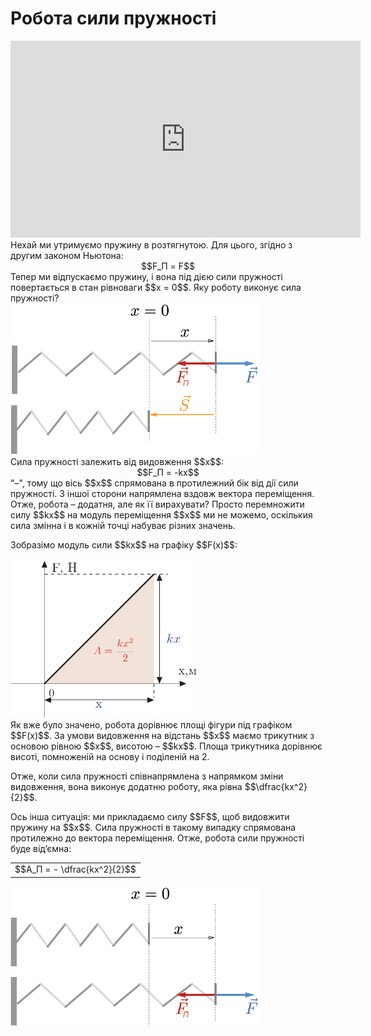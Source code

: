 # Робота сили пружностi

<div class="space"><div class="fluidMedia">
<iframe width="560" height="315" src="https://www.youtube.com/embed/B8kaf5lZWAM" frameborder="0" allowfullscreen></iframe>
</div>
<div class="popup">
</div></div>

<div class="space">Нехай ми утримуємо пружину в розтягнутою. Для цього, згiдно з другим законом Ньютона:</div> 

<div class="space" align="center">$$F_П = F$$</div>

<div class="space">Тепер ми вiдпускаємо пружину, i вона пiд дiєю сили пружностi повертається в стан рівноваги $$x = 0$$. Яку роботу виконує сила пружностi?</div>

<div class="space"><img class="image" width="400"  src="/images/chapter_7/8.png"></div>

<div class="space">Сила пружностi залежить вiд видовження $$x$$:</div>

<div class="space" align="center">$$F_П = -kx$$</div>

<div class="space">"–", тому що вiсь $$x$$ спрямована в протилежний бік від дiї сили пружностi. З iншої сторони напрямлена вздовж вектора перемiщення. Отже, робота – додатня, але як її вирахувати? Просто перемножити силу $$kx$$ на модуль перемiщення $$x$$ ми не можемо, оскількия сила змiнна i в кожнiй точцi набуває різних значень.</div>

<div class="space"><p class="p3">Зобразімо модуль сили $$kx$$ на графіку $$F(x)$$:</p></div>

<div class="space"><img class="image" width="300"  src="/images/chapter_7/9.png"></div>

<div class="space">Як вже було значено, робота дорiвнює площi фiгури пiд графiком $$F(x)$$. За умови видовження на вiдстань $$x$$ маємо трикутник з основою рiвною $$x$$, висотою – $$kx$$. Площа трикутника дорiвнює висотi, помноженiй на основу i подiленiй на 2.</div>

<div class="space"><p class="p3">Отже, коли сила пружностi спiвнапрямлена з напрямком змiни видовження, вона виконує додатню роботу, яка рiвна $$\dfrac{kx^2}{2}$$.</p></div>

<div class="space"><p class="p3">Ось iнша ситуацiя: ми прикладаємо силу $$F$$, щоб видовжити пружину на $$x$$. Сила пружностi в такому випадку спрямована протилежно до вектора перемiщення. Отже, робота сили пружностi буде вiд’ємна:</p></div>

<div class="space"><div class="centered-table-wrapper">
<table class="centered-table">
<tr class="eq">
<td class="eq">
<p1>$$A_П = - \dfrac{kx^2}{2}$$</p1>
</td>
</tr>
</table></div></div>

<img class="image" width="400"  src="/images/chapter_7/10.png">